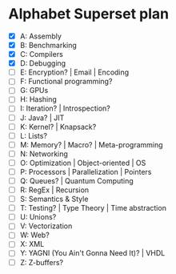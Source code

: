 # Alphabet Superset plan

- [x] A: Assembly
- [x] B: Benchmarking
- [x] C: Compilers
- [x] D: Debugging
- [ ] E: Encryption? | Email | Encoding
- [ ] F: Functional programming?
- [ ] G: GPUs
- [ ] H: Hashing
- [ ] I: Iteration? | Introspection?
- [ ] J: Java? | JIT
- [ ] K: Kernel? | Knapsack?
- [ ] L: Lists?
- [ ] M: Memory? | Macro? | Meta-programming
- [ ] N: Networking
- [ ] O: Optimization | Object-oriented | OS
- [ ] P: Processors | Parallelization | Pointers
- [ ] Q: Queues? | Quantum Computing
- [ ] R: RegEx | Recursion
- [ ] S: Semantics & Style
- [ ] T: Testing? | Type Theory | Time abstraction
- [ ] U: Unions?
- [ ] V: Vectorization
- [ ] W: Web?
- [ ] X: XML
- [ ] Y: YAGNI (You Ain't Gonna Need It)? | VHDL
- [ ] Z: Z-buffers?
